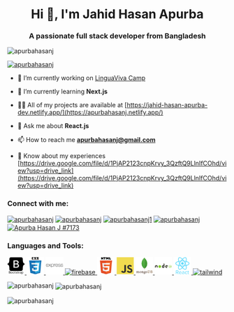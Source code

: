 <h1 align="center">Hi 👋, I'm Jahid Hasan Apurba</h1>
<h3 align="center">A passionate full stack developer from Bangladesh</h3>

<p align="left"> <img src="https://komarev.com/ghpvc/?username=apurbahasanj&label=Profile%20views&color=0e75b6&style=flat" alt="apurbahasanj" /> </p>

<p align="left"> <a href="https://github.com/ryo-ma/github-profile-trophy"><img src="https://github-profile-trophy.vercel.app/?username=apurbahasanj" alt="apurbahasanj" /></a> </p>

- 🔭 I’m currently working on [LinguaViva Camp](https://linguaviva-camp.web.app/)

- 🌱 I’m currently learning **Next.js**

- 👨‍💻 All of my projects are available at [https://jahid-hasan-apurba-dev.netlify.app/](https://apurbahasanj.netlify.app/)

- 💬 Ask me about **React.js**

- 📫 How to reach me **apurbahasanj@gmail.com**

- 📄 Know about my experiences [https://drive.google.com/file/d/1PjAP2123cnpKrvy_3QzftQ9LlnIfCOhd/view?usp=drive_link](https://drive.google.com/file/d/1PjAP2123cnpKrvy_3QzftQ9LlnIfCOhd/view?usp=drive_link)

<h3 align="left">Connect with me:</h3>
<p align="left">
<a href="https://twitter.com/apurbahasanj" target="blank"><img align="center" src="https://raw.githubusercontent.com/rahuldkjain/github-profile-readme-generator/master/src/images/icons/Social/twitter.svg" alt="apurbahasanj" height="30" width="40" /></a>
<a href="https://linkedin.com/in/apurbahasanj" target="blank"><img align="center" src="https://raw.githubusercontent.com/rahuldkjain/github-profile-readme-generator/master/src/images/icons/Social/linked-in-alt.svg" alt="apurbahasanj" height="30" width="40" /></a>
<a href="https://fb.com/apurbahasanj1" target="blank"><img align="center" src="https://raw.githubusercontent.com/rahuldkjain/github-profile-readme-generator/master/src/images/icons/Social/facebook.svg" alt="apurbahasanj1" height="30" width="40" /></a>
<a href="https://instagram.com/apurbahasanj" target="blank"><img align="center" src="https://raw.githubusercontent.com/rahuldkjain/github-profile-readme-generator/master/src/images/icons/Social/instagram.svg" alt="apurbahasanj" height="30" width="40" /></a>
<a href="https://discord.gg/Apurba Hasan J #7173" target="blank"><img align="center" src="https://raw.githubusercontent.com/rahuldkjain/github-profile-readme-generator/master/src/images/icons/Social/discord.svg" alt="Apurba Hasan J #7173" height="30" width="40" /></a>
</p>

<h3 align="left">Languages and Tools:</h3>
<p align="left"> <a href="https://getbootstrap.com" target="_blank" rel="noreferrer"> <img src="https://raw.githubusercontent.com/devicons/devicon/master/icons/bootstrap/bootstrap-plain-wordmark.svg" alt="bootstrap" width="40" height="40"/> </a> <a href="https://www.w3schools.com/css/" target="_blank" rel="noreferrer"> <img src="https://raw.githubusercontent.com/devicons/devicon/master/icons/css3/css3-original-wordmark.svg" alt="css3" width="40" height="40"/> </a> <a href="https://expressjs.com" target="_blank" rel="noreferrer"> <img src="https://raw.githubusercontent.com/devicons/devicon/master/icons/express/express-original-wordmark.svg" alt="express" width="40" height="40"/> </a> <a href="https://firebase.google.com/" target="_blank" rel="noreferrer"> <img src="https://www.vectorlogo.zone/logos/firebase/firebase-icon.svg" alt="firebase" width="40" height="40"/> </a> <a href="https://www.w3.org/html/" target="_blank" rel="noreferrer"> <img src="https://raw.githubusercontent.com/devicons/devicon/master/icons/html5/html5-original-wordmark.svg" alt="html5" width="40" height="40"/> </a> <a href="https://developer.mozilla.org/en-US/docs/Web/JavaScript" target="_blank" rel="noreferrer"> <img src="https://raw.githubusercontent.com/devicons/devicon/master/icons/javascript/javascript-original.svg" alt="javascript" width="40" height="40"/> </a> <a href="https://www.mongodb.com/" target="_blank" rel="noreferrer"> <img src="https://raw.githubusercontent.com/devicons/devicon/master/icons/mongodb/mongodb-original-wordmark.svg" alt="mongodb" width="40" height="40"/> </a> <a href="https://nodejs.org" target="_blank" rel="noreferrer"> <img src="https://raw.githubusercontent.com/devicons/devicon/master/icons/nodejs/nodejs-original-wordmark.svg" alt="nodejs" width="40" height="40"/> </a> <a href="https://reactjs.org/" target="_blank" rel="noreferrer"> <img src="https://raw.githubusercontent.com/devicons/devicon/master/icons/react/react-original-wordmark.svg" alt="react" width="40" height="40"/> </a> <a href="https://tailwindcss.com/" target="_blank" rel="noreferrer"> <img src="https://www.vectorlogo.zone/logos/tailwindcss/tailwindcss-icon.svg" alt="tailwind" width="40" height="40"/> </a> </p>

<p><img align="left" src="https://github-readme-stats.vercel.app/api/top-langs?username=apurbahasanj&show_icons=true&locale=en&layout=compact" alt="apurbahasanj" /></p>

<p>&nbsp;<img align="center" src="https://github-readme-stats.vercel.app/api?username=apurbahasanj&show_icons=true&locale=en" alt="apurbahasanj" /></p>

<p><img align="center" src="https://github-readme-streak-stats.herokuapp.com/?user=apurbahasanj&" alt="apurbahasanj" /></p>

